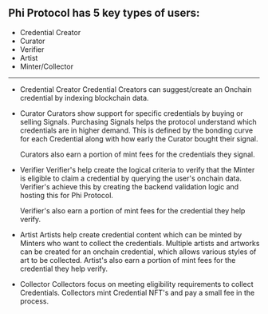 ## Phi Protocol has 5 key types of users:

- Credential Creator
- Curator
- Verifier
- Artist
- Minter/Collector

---

- Credential Creator Credential Creators can suggest/create an Onchain credential by indexing blockchain data.

- Curator Curators show support for specific credentials by buying or selling Signals. Purchasing Signals helps the
  protocol understand which credentials are in higher demand. This is defined by the bonding curve for each Credential
  along with how early the Curator bought their signal.

  Curators also earn a portion of mint fees for the credentials they signal.

- Verifier Verifier's help create the logical criteria to verify that the Minter is eligible to claim a credential by
  querying the user's onchain data. Verifier's achieve this by creating the backend validation logic and hosting this
  for Phi Protocol.

  Verifier's also earn a portion of mint fees for the credential they help verify.

- Artist Artists help create credential content which can be minted by Minters who want to collect the credentials.
  Multiple artists and artworks can be created for an onchain credential, which allows various styles of art to be
  collected. Artist's also earn a portion of mint fees for the credential they help verify.

- Collector Collectors focus on meeting eligibility requirements to collect Credentials. Collectors mint Credential
  NFT's and pay a small fee in the process.
